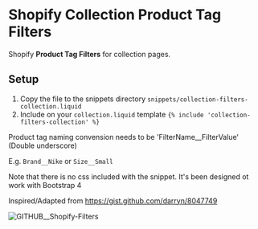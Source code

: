 # Shopify Collection Product Tag Filters

Shopify  **Product Tag Filters** for collection pages.

## Setup

1. Copy the file to the snippets directory ```snippets/collection-filters-collection.liquid```
2. Include on your ```collection.liquid``` template ```{% include 'collection-filters-collection' %}```

Product tag naming convension needs to be 'FilterName__FilterValue' (Double underscore)

E.g. ```Brand__Nike``` or ```Size__Small```

Note that there is no css included with the snippet. It's been designed ot work with Bootstrap 4 

Inspired/Adapted from https://gist.github.com/darryn/8047749

![GITHUB__Shopify-Filters](https://user-images.githubusercontent.com/390332/111279941-265cc480-8633-11eb-8987-41daf95f175a.gif)
